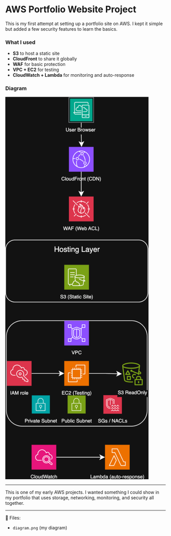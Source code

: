 # AWS Portfolio Website Project  

This is my first attempt at setting up a portfolio site on AWS.
I kept it simple but added a few security features to learn the basics.

### What I used
- **S3** to host a static site  
- **CloudFront** to share it globally  
- **WAF** for basic protection  
- **VPC + EC2** for testing  
- **CloudWatch + Lambda** for monitoring and auto-response  

### Diagram
<img src="diagram.png" alt="AWS Architecture" width="450"/>

----

This is one of my early AWS projects. I wanted something I could show in my portfolio that uses storage, networking, monitoring, and security all together.  

----

📂 Files:  
- `diagram.png` (my diagram)  
